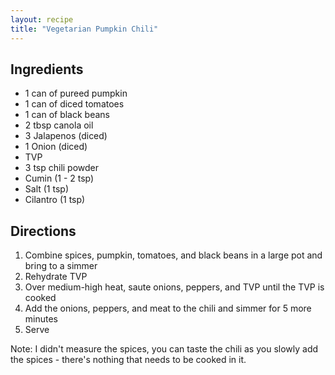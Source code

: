 ```yaml
---
layout: recipe
title: "Vegetarian Pumpkin Chili"
---
```


## Ingredients

- 1 can of pureed pumpkin
- 1 can of diced tomatoes
- 1 can of black beans
- 2 tbsp canola oil
- 3 Jalapenos (diced)
- 1 Onion (diced)
- TVP
- 3 tsp chili powder
- Cumin (1 - 2 tsp)
- Salt (1 tsp)
- Cilantro (1 tsp)

## Directions

1. Combine spices, pumpkin, tomatoes, and black beans in a large pot and bring to a simmer
2. Rehydrate TVP
3. Over medium-high heat, saute onions, peppers, and TVP until the TVP is cooked
4. Add the onions, peppers, and meat to the chili and simmer for 5 more minutes
5. Serve

Note: I didn't measure the spices, you can taste the chili as you slowly add the spices - there's nothing that needs to be cooked in it.
